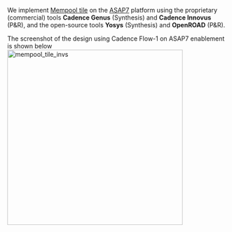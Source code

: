 We implement [Mempool tile](../../../Testcases/mempool) on the [ASAP7](../../../Enablements/ASAP7) platform using the proprietary (commercial) tools **Cadence Genus** (Synthesis) and **Cadence Innovus** (P&R), and the open-source tools **Yosys** (Synthesis) and **OpenROAD** (P&R). 

The screenshot of the design using Cadence Flow-1 on ASAP7 enablement is shown below   
<img src="./screenshots/mempool_tile_Innovus.png" alt="mempool_tile_invs" width="400"/>
  
<!-- The screenshot of the design using ORFS on ASAP7 enablement is shown below  
<img src="./screenshots/Ariane136_ORFS_SPNR.png" alt="ariane136_orfs" width="400"/> -->
